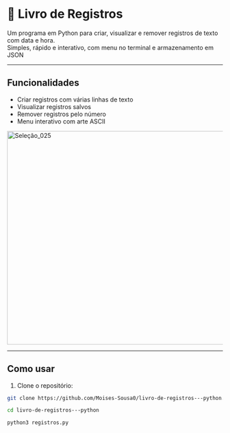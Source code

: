 # 📖 Livro de Registros

Um programa em Python para criar, visualizar e remover registros de texto com data e hora.  
Simples, rápido e interativo, com menu no terminal e armazenamento em JSON

---

## Funcionalidades

- Criar registros com várias linhas de texto
- Visualizar registros salvos
- Remover registros pelo número
- Menu interativo com arte ASCII

<img width="885" height="498" alt="Seleção_025" src="https://github.com/user-attachments/assets/e2961140-b835-4401-acb2-42953d43e3a8" />


---

## Como usar

1. Clone o repositório:

```bash
git clone https://github.com/Moises-Sousa0/livro-de-registros---python.git

cd livro-de-registros---python

python3 registros.py
